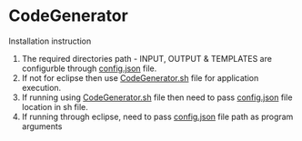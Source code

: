 # CodeGenerator
Installation instruction
1. The required directories path - INPUT, OUTPUT & TEMPLATES are configurble through [config.json](/config/config.json) file.
2. If not for eclipse then use [CodeGenerator.sh](CodeGenerator.sh) file for application execution.
3. If running using [CodeGenerator.sh](CodeGenerator.sh) file then need to pass [config.json](/config/config.json) file location in sh file.
3. If running through eclipse, need to pass [config.json](/config/config.json) file path as program arguments
